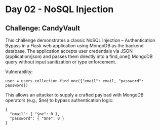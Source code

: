 # Day 02 - NoSQL Injection
## Challenge: CandyVault

This challenge demonstrates a classic NoSQL Injection – Authentication Bypass in a Flask web application using MongoDB as the backend database.
The application accepts user credentials via JSON (application/json) and passes them directly into a find_one() MongoDB query without input sanitization or type enforcement.

Vulnerability:
```
user = users_collection.find_one({"email": email, "password": password})
```
This allows an attacker to supply a crafted payload with MongoDB operators (e.g., $ne) to bypass authentication logic:
```
{
  "email": { "$ne": 0 },
  "password": { "$ne": 0 }
}
```
